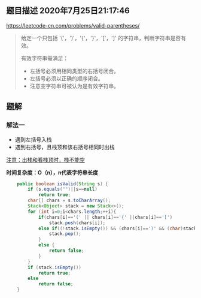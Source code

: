## 题目描述	2020年7月25日21:17:46

https://leetcode-cn.com/problems/valid-parentheses/

> 给定一个只包括 '('，')'，'{'，'}'，'['，']' 的字符串，判断字符串是否有效。
>
> 有效字符串需满足：
>
> - 左括号必须用相同类型的右括号闭合。
> - 左括号必须以正确的顺序闭合。
> - 注意空字符串可被认为是有效字符串。
>

## 题解

### 解法一

- 遇到左括号入栈
- 遇到右括号，且栈顶和该右括号相同时出栈

<u>注意：出栈和看栈顶时，栈不能空</u>

**时间复杂度：O（n），n代表字符串长度**

```java
    public boolean isValid(String s) {
        if (s.equals("")||s==null)
            return true;
        char[] chars = s.toCharArray();
        Stack<Object> stack = new Stack<>();
        for (int i=0;i<chars.length;++i){
            if(chars[i]=='(' || chars[i]=='{' ||chars[i]=='[')
                stack.push(chars[i]);
            else if((!stack.isEmpty()) && (chars[i]==')' && (char)stack.peek()=='(' || chars[i]=='}' && (char)stack.peek()=='{' || chars[i]==']' && (char)stack.peek()=='[')){
                stack.pop();
            }
            else {
                return false;
            }
        }
        if (stack.isEmpty())
            return true;
        else
            return false;
    }
```

